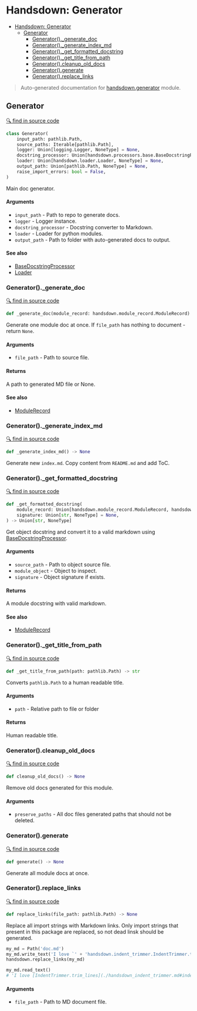 # Handsdown: Generator

- [Handsdown: Generator](#handsdown-generator)
  - [Generator](#generator)
    - [Generator()._generate_doc](#generator_generate_doc)
    - [Generator()._generate_index_md](#generator_generate_index_md)
    - [Generator()._get_formatted_docstring](#generator_get_formatted_docstring)
    - [Generator()._get_title_from_path](#generator_get_title_from_path)
    - [Generator().cleanup_old_docs](#generatorcleanup_old_docs)
    - [Generator().generate](#generatorgenerate)
    - [Generator().replace_links](#generatorreplace_links)

> Auto-generated documentation for [handsdown.generator](../handsdown/generator.py) module.

## Generator

[🔍 find in source code](../handsdown/generator.py#L17)

```python
class Generator(
    input_path: pathlib.Path,
    source_paths: Iterable[pathlib.Path],
    logger: Union[logging.Logger, NoneType] = None,
    docstring_processor: Union[handsdown.processors.base.BaseDocstringProcessor, NoneType] = None,
    loader: Union[handsdown.loader.Loader, NoneType] = None,
    output_path: Union[pathlib.Path, NoneType] = None,
    raise_import_errors: bool = False,
)
```

Main doc generator.

#### Arguments

- `input_path` - Path to repo to generate docs.
- `logger` - Logger instance.
- `docstring_processor` - Docstring converter to Markdown.
- `loader` - Loader for python modules.
- `output_path` - Path to folder with auto-generated docs to output.

#### See also

- [BaseDocstringProcessor](./handsdown_processors_base.md#basedocstringprocessor)
- [Loader](./handsdown_loader.md#loader)

### Generator()._generate_doc

[🔍 find in source code](../handsdown/generator.py#L101)

```python
def _generate_doc(module_record: handsdown.module_record.ModuleRecord) -> None
```

Generate one module doc at once. If `file_path` has nothing to document - return `None`.

#### Arguments

- `file_path` - Path to source file.

#### Returns

A path to generated MD file or None.

#### See also

- [ModuleRecord](./handsdown_module_record.md#modulerecord)

### Generator()._generate_index_md

[🔍 find in source code](../handsdown/generator.py#L295)

```python
def _generate_index_md() -> None
```

Generate new `index.md`. Copy content from `README.md` and add ToC.

### Generator()._get_formatted_docstring

[🔍 find in source code](../handsdown/generator.py#L241)

```python
def _get_formatted_docstring(
    module_record: Union[handsdown.module_record.ModuleRecord, handsdown.module_record.ModuleObjectRecord],
    signature: Union[str, NoneType] = None,
) -> Union[str, NoneType]
```

Get object docstring and convert it to a valid markdown using
[BaseDocstringProcessor](./handsdown_processors_base.md#basedocstringprocessor).

#### Arguments

- `source_path` - Path to object source file.
- `module_object` - Object to inspect.
- `signature` - Object signature if exists.

#### Returns

A module docstring with valid markdown.

#### See also

- [ModuleRecord](./handsdown_module_record.md#modulerecord)

### Generator()._get_title_from_path

[🔍 find in source code](../handsdown/generator.py#L352)

```python
def _get_title_from_path(path: pathlib.Path) -> str
```

Converts `pathlib.Path` to a human readable title.

#### Arguments

- `path` - Relative path to file or folder

#### Returns

Human readable title.

### Generator().cleanup_old_docs

[🔍 find in source code](../handsdown/generator.py#L82)

```python
def cleanup_old_docs() -> None
```

Remove old docs generated for this module.

#### Arguments

- `preserve_paths` - All doc files generated paths that should not be deleted.

### Generator().generate

[🔍 find in source code](../handsdown/generator.py#L136)

```python
def generate() -> None
```

Generate all module docs at once.

### Generator().replace_links

[🔍 find in source code](../handsdown/generator.py#L175)

```python
def replace_links(file_path: pathlib.Path) -> None
```

Replace all import strings with Markdown links. Only import strings that present in this
package are replaced, so not dead linsk should be generated.

```python
my_md = Path('doc.md')
my_md.write_text('I love `' + 'handsdown.indent_trimmer.IndentTrimmer.trim_lines` function!')
handsdown.replace_links(my_md)

my_md.read_text()
# 'I love [IndentTrimmer.trim_lines](./handsdown_indent_trimmer.md#indenttrimmertrim_lines) function!'
```

#### Arguments

- `file_path` - Path to MD document file.
